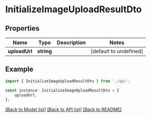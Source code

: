 # InitializeImageUploadResultDto


## Properties

Name | Type | Description | Notes
------------ | ------------- | ------------- | -------------
**uploadUrl** | **string** |  | [default to undefined]

## Example

```typescript
import { InitializeImageUploadResultDto } from './api';

const instance: InitializeImageUploadResultDto = {
    uploadUrl,
};
```

[[Back to Model list]](../README.md#documentation-for-models) [[Back to API list]](../README.md#documentation-for-api-endpoints) [[Back to README]](../README.md)
